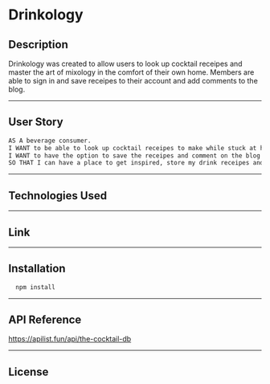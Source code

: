 # Drinkology 

## Description 
Drinkology was created to allow users to look up cocktail receipes and master the art of mixology in the comfort of their own home.
Members are able to sign in and save receipes to their account and add comments to the blog. 


---


## User Story 
  ```bash
AS A beverage consumer. 
I WANT to be able to look up cocktail receipes to make while stuck at home during this pandemic. 
I WANT to have the option to save the receipes and comment on the blog. 
SO THAT I can have a place to get inspired, store my drink receipes and leave comments for other members to view. 
 ```

---

## Technologies Used 



---

## Link 


---

## Installation 

```bash
  npm install 
  ```

---

## API Reference 

https://apilist.fun/api/the-cocktail-db





---
## License 